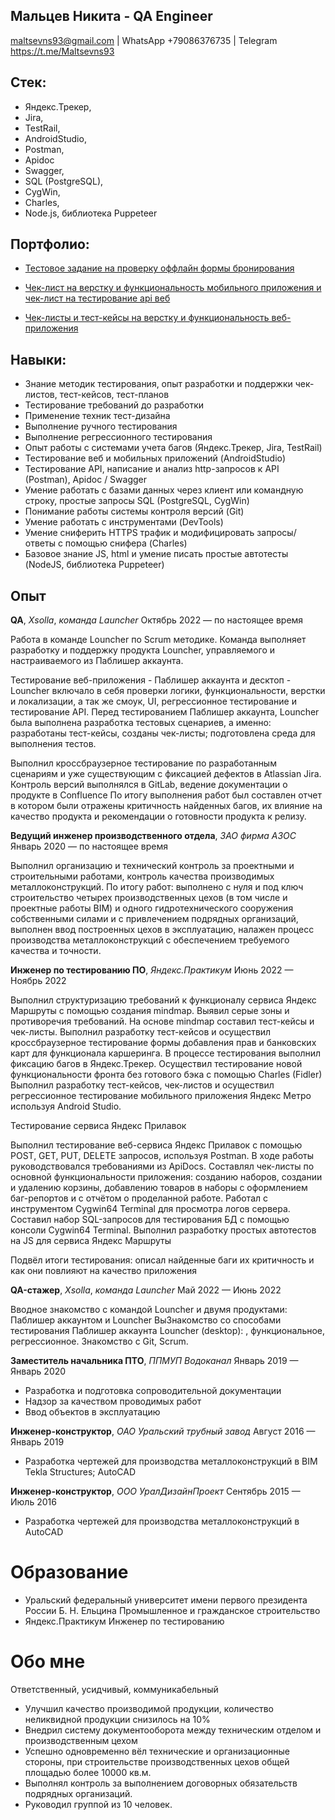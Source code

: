 Мальцев Никита - QA Engineer
---------------
maltsevns93@gmail.com | WhatsApp +79086376735 | Telegram https://t.me/Maltsevns93

Стек:
---------------
 * Яндекс.Трекер, 
 * Jira, 
 * TestRail, 
 * AndroidStudio, 
 * Postman, 
 * Apidoc 
 * Swagger,
 * SQL (PostgreSQL),
 * CygWin,
 * Charles,
 * Node.js, библиотека Puppeteer


Портфолио:
---------------
* [Тестовое задание на проверку оффлайн формы бронирования](https://drive.google.com/drive/folders/1UOO4DB6j8wU0OUVH7qGaJ3bvEgFlcVhL?usp=share_link)

* [Чек-лист на верстку и функциональность мобильного приложения и чек-лист на тестирование api веб](https://docs.google.com/spreadsheets/d/1pd32twagaLhueK35Cbbw4EV7r4zUA6XQ-lFAn_X5uh4/edit?usp=sharing)

* [Чек-листы и тест-кейсы на верстку и функциональность веб-приложения](https://docs.google.com/spreadsheets/d/1H965ANaqji2P4YLu4ZyE3vep2Gfg6w8TzgO-Ol6PbYA/edit?usp=sharing)

Навыки:
---------------

* Знание методик тестирования, опыт разработки и поддержки чек-листов, тест-кейсов, тест-планов
* Тестирование требований до разработки
* Применение техник тест-дизайна
* Выполнение ручного тестирования
* Выполнение регрессионного тестирования
* Опыт работы с системами учета багов (Яндекс.Трекер, Jira, TestRail)
* Тестирование веб и мобильных приложений (AndroidStudio)
* Тестирование API, написание и анализ http-запросов к API (Postman), 
  Apidoc / Swagger
* Умение работать с базами данных через клиент или командную строку, простые запросы 
  SQL (PostgreSQL, CygWin)
* Понимание работы системы контроля версий (Git)
* Умение работать с инструментами (DevTools)
* Умение сниферить HTTPS трафик и модифицировать запросы/ответы с помощью 
  снифера (Charles)
* Базовое знание JS, html и умение писать простые автотесты (NodeJS, 
  библиотека Puppeteer)


Опыт
----------

 **QA**, 
 *Xsolla*, *команда Launcher*
    Октябрь 2022 — по настоящее время
	
Работа в команде Louncher по Scrum методике. 
Команда выполняет разработку и поддержку продукта Louncher, управляемого и настраиваемого из Паблишер аккаунта.

 Тестирование веб-приложения - Паблишер аккаунта и десктоп - Louncher включало в себя проверки логики, функциональности, верстки и локализации, а так же смоук, UI, регрессионное тестирование и тестирование API.
Перед тестированием Паблишер аккаунта, Louncher была выполнена разработка тестовых сценариев, а именно: разработаны тест-кейсы, созданы чек-листы; подготовлена среда для выполнения тестов.

Выполнил кроссбраузерное тестирование по разработанным сценариям и уже существующим с фиксацией дефектов в Atlassian Jira.
Контроль версий выполнялся в GitLab, ведение документации о продукте в Confluence
По итогу выполнения работ был составлен отчет в котором были отражены критичность найденных багов, их влияние на качество продукта и рекомендации о готовности продукта к релизу.
 
 
 
 **Ведущий инженер производственного отдела**, 
 *ЗАО фирма АЗОС* 
    Январь 2020 — по настоящее время

Выполнил организацию и технический контроль за проектными и строительными работами, контроль качества производимых металлоконструкций.
По итогу работ: выполнено с нуля и под ключ строительство четырех производственных цехов (в том числе и проектные работы BIM) и одного гидротехнического сооружения собственными силами и с привлечением подрядных организаций, выполнен ввод построенных цехов в эксплуатацию, налажен процесс производства металлоконструкций с обеспечением требуемого качества и точности.



 **Инженер по тестированию ПО**, 
 *Яндекс.Практикум*
    Июнь 2022 — Ноябрь 2022
	
Выполнил структуризацию требований к функционалу сервиса Яндекс Маршруты с помощью создания mindmap. Выявил серые зоны и противоречия требований. На основе mindmap составил тест-кейсы и чек-листы.
Выполнил разработку тест-кейсов и осуществил кроссбраузерное тестирование формы добавления прав и банковских карт для функционала каршеринга. В процессе тестирования выполнил фиксацию багов в Яндекс.Трекер.
Осуществил тестирование новой функциональности фронта без готового бэка с помощью Charles (Fidler)
Выполнил разработку тест-кейсов, чек-листов и осуществил регрессионное тестирование мобильного приложения Яндекс Метро используя Android Studio.

Тестирование сервиса Яндекс Прилавок

Выполнил тестирование веб-сервиса Яндекс Прилавок с помощью POST, GET, PUT, DELETE запросов, используя Postman.
В ходе работы руководствовался требованиями из ApiDocs. Составлял чек-листы по основной функциональности приложения: созданию наборов, создании и удалению корзины, добавлению товаров в наборы с оформлением баг-репортов и с отчётом о проделанной работе.
Работал с инструментом Cygwin64 Terminal для просмотра логов сервера.
Составил набор SQL-запросов для тестирования БД с помощью консоли Cygwin64 Terminal.
Выполнил разработку простых автотестов на JS для сервиса Яндекс Маршруты

Подвёл итоги тестирования: описал найденные баги их критичность и как они повлияют на качество приложения



 **QA-стажер**, 
 *Xsolla*, *команда Launcher*
    Май 2022 — Июнь 2022
	
Вводное знакомство с командой Louncher и двумя продуктами: Паблишер аккаунтом и Louncher
ВыЗнакомство со способами тестирования Паблишер аккаунта Louncher (desktop): , функциональное, регрессионное.
Знакомство с Git, Scrum.



 **Заместитель начальника ПТО**, 
 *ППМУП Водоканал* 
    Январь 2019 — Январь 2020

  - Разработка и подготовка сопроводительной документации
  - Надзор за качеством проводимых работ
  - Ввод объектов в эксплуатацию



 **Инженер-конструктор**, 
 *ОАО Уральский трубный завод* 
    Август 2016 — Январь 2019

  - Разработка чертежей для производства металлоконструкций в BIM Tekla Structures; AutoCAD



 **Инженер-конструктор**, 
 *ООО УралДизайнПроект* 
    Сентябрь 2015 — Июль 2016

  - Разработка чертежей для производства металлоконструкций в AutoCAD


Образование
=========
 - Уральский федеральный университет имени первого президента России Б. Н. Ельцина
   Промышленное и гражданское строительство
 - Яндекс.Практикум Инженер по тестированию

Обо мне
========
Ответственный, усидчивый, коммуникабельный

 - Улучшил качество производимой продукции, количество неликвидной продукции снизилось на 10%
 - Внедрил систему документооборота между техническим отделом и производственным цехом
 - Успешно одновременно вёл технические и организационные стороны, при строительстве производственных цехов общей площадью более 10000 кв.м.
 - Выполнял контроль за выполнением договорных обязательств подрядных организаций.
 - Руководил группой из 10 человек.


